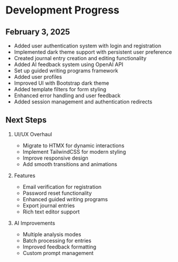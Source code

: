 # Development Progress

## February 3, 2025
- Added user authentication system with login and registration
- Implemented dark theme support with persistent user preference
- Created journal entry creation and editing functionality
- Added AI feedback system using OpenAI API
- Set up guided writing programs framework
- Added user profiles
- Improved UI with Bootstrap dark theme
- Added template filters for form styling
- Enhanced error handling and user feedback
- Added session management and authentication redirects

## Next Steps
1. UI/UX Overhaul
   - Migrate to HTMX for dynamic interactions
   - Implement TailwindCSS for modern styling
   - Improve responsive design
   - Add smooth transitions and animations

2. Features
   - Email verification for registration
   - Password reset functionality
   - Enhanced guided writing programs
   - Export journal entries
   - Rich text editor support

3. AI Improvements
   - Multiple analysis modes
   - Batch processing for entries
   - Improved feedback formatting
   - Custom prompt management
